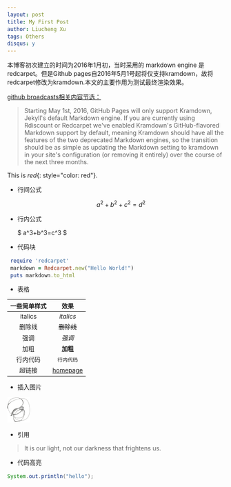 ```yaml
---
layout: post
title: My First Post
author: Liucheng Xu
tags: Others
disqus: y
---
```


本博客初次建立的时间为2016年1月初，当时采用的 markdown engine 是 redcarpet。但是Github pages自2016年5月1号起将仅支持kramdown，故将redcarpet修改为kramdown.本文的主要作用为测试最终渲染效果。

[github broadcasts相关内容节选：](https://github.com/blog/2100-github-pages-now-faster-and-simpler-with-jekyll-3-0)

>Starting May 1st, 2016, GitHub Pages will only support Kramdown, Jekyll's default Markdown engine. If you are currently using Rdiscount or Redcarpet we've enabled Kramdown's GitHub-flavored Markdown support by default, meaning Kramdown should have all the features of the two deprecated Markdown engines, so the transition should be as simple as updating the Markdown setting to kramdown in your site's configuration (or removing it entirely) over the course of the next three months.


This is *red*{: style="color: red"}.

- 行间公式

    $$ a^2 + b^2 + c^2= d^2 $$

- 行内公式

     $ a^3+b^3=c^3 $

- 代码块

``` ruby
 require 'redcarpet'
 markdown = Redcarpet.new("Hello World!")
 puts markdown.to_html
```

- 表格

 一些简单样式 | 效果 
 :--------:   | :--------: 
  italics      | _italics_      
   删除线|~~删除线~~
强调       |*强调*
加粗|**加粗**
行内代码|`行内代码`
超链接|[homepage](http://xuliuchengxlc.github.io)

- 插入图片

![屏幕截图](/images/scribble-old.png)

- 引用

> It is our light, not our darkness that frightens us.

- 代码高亮

``` java
System.out.println("hello");
```
